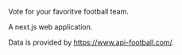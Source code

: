 Vote for your favoritve football team.

A next.js web application.

Data is provided by https://www.api-football.com/.